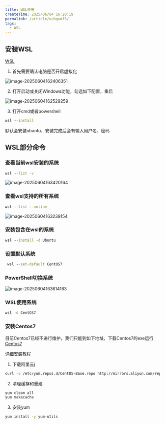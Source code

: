 ```yaml
---
title: WSL使用
createTime: 2025/06/04 16:20:19
permalink: /article/ouhgxof3/
tags:
  - WSL
---
```


## 安装WSL

[WSL](https://learn.microsoft.com/zh-cn/windows/wsl/install)

1. 首先需要确认电脑是否开启虚拟化

![image-20250604162406351](https://flycodeu-1314556962.cos.ap-nanjing.myqcloud.com/codeCenterImg/image-20250604162406351.png)

2. 打开启动或关闭Windows功能，勾选如下配置，重启

![image-20250604162529259](https://flycodeu-1314556962.cos.ap-nanjing.myqcloud.com/codeCenterImg/image-20250604162529259.png)

3. 打开cmd或者powershell

```cmd
wsl --install
```

默认会安装ubuntu，安装完成后会有输入用户名、密码

## WSL部分命令

### 查看当前wsl安装的系统

```cmd
wsl --list -v
```

![image-20250604163420164](https://flycodeu-1314556962.cos.ap-nanjing.myqcloud.com/codeCenterImg/image-20250604163420164.png)

### 查看wsl支持的所有系统

```cmd
wsl --list --online
```

![image-20250604163239154](https://flycodeu-1314556962.cos.ap-nanjing.myqcloud.com/codeCenterImg/image-20250604163239154.png)

### 安装包含在wsl的系统

```cmd
wsl --install -d Ubuntu
```

### 设置默认系统

```cmd
 wsl --set-default CentOS7
```

### PowerShell切换系统

![image-20250604163614183](https://flycodeu-1314556962.cos.ap-nanjing.myqcloud.com/codeCenterImg/image-20250604163614183.png)

### WSL使用系统

```cmd
wsl -d CentOS7
```

### 安装Centos7

目前Centos7已经不进行维护，我们只能到如下地址，下载Centos7的exe运行[Centos7](https://github.com/mishamosher/CentOS-WSL/releases/tag/7.9-2211)

[详细安装教程](https://blog.csdn.net/qq_72363261/article/details/145737342)

1. 下载阿里云j

```bash
curl -o /etc/yum.repos.d/CentOS-Base.repo http://mirrors.aliyun.com/repo/Centos-7.repo
```

2. 清理缓存和重建

```bash
yum clean all
yum makecache
```

3. 安装yum

```bash
yum install -y yum-utils
```

